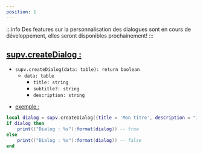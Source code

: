 ```yaml
---
position: 1
---
```


:::info
Des features sur la personnalisation des dialogues sont en cours de développement, elles seront disponibles prochainement!
:::

<h2><u>supv.createDialog :</u></h2>

* `supv.createDialog(data: table): return boolean`
    * `data: table`
        * `title: string`
        * `subtitle?: string`
        * `description: string`


- <p><u>exemple :</u></p>

```lua
local dialog = supv.createDialog({title = 'Mon titre', description = "Ici je peux écrire ce que j'ai envie!"})
if dialog then
    print(("Dialog : %s"):format(dialog)) -- true
else
    print(("Dialog : %s"):format(dialog)) -- false
end
```